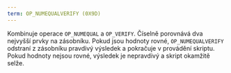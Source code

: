 ```yaml
---
term: OP_NUMEQUALVERIFY (0X9D)
---
```


Kombinuje operace `OP_NUMEQUAL` a `OP_VERIFY`. Číselně porovnává dva nejvyšší prvky na zásobníku. Pokud jsou hodnoty rovné, `OP_NUMEQUALVERIFY` odstraní z zásobníku pravdivý výsledek a pokračuje v provádění skriptu. Pokud hodnoty nejsou rovné, výsledek je nepravdivý a skript okamžitě selže.